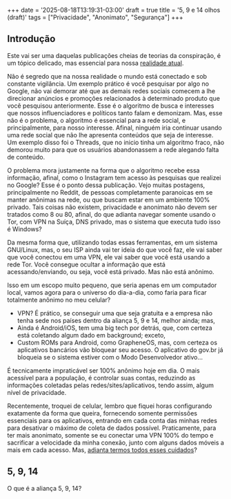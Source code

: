 +++
date = '2025-08-18T13:19:31-03:00'
draft = true
title = '5, 9 e 14 olhos (draft)'
tags = ["Privacidade", "Anonimato", "Segurança"]
+++
## Introdução

Este vai ser uma daquelas publicações cheias de teorias da conspiração, é um tópico delicado, mas essencial para nossa [realidade atual](https://g1.globo.com/pb/paraiba/noticia/2025/09/03/lei-felca-e-sancionada-para-combater-adultizacao-de-criancas-na-paraiba.ghtml).

Não é segredo que na nossa realidade o mundo está conectado e sob constante vigilância. Um exemplo prático é você pesquisar por algo no Google, não vai demorar até que as demais redes sociais comecem a lhe direcionar anúncios e promoções relacionados à determinado produto que você pesquisou anteriormente. Esse é o algoritmo de busca e interesses que nossos influenciadores e políticos tanto falam e demonizam. Mas, esse não é o problema, o algoritmo é essencial para a rede social, e principalmente, para nosso interesse. Afinal, ninguém iria continuar usando uma rede social que não lhe apresenta conteúdos que seja de interesse. Um exemplo disso foi o Threads, que no inicio tinha um algoritmo fraco, não demorou muito para que os usuários abandonassem a rede alegando falta de conteúdo.

O problema mora justamente na forma que o algoritmo recebe essa informação, afinal, como o Instagram tem acesso às pesquisas que realizei no Google? Esse é o ponto dessa publicação. Vejo muitas postagens, principalmente no Reddit, de pessoas completamente paranoicas em se manter anônimas na rede, ou que buscam estar em um ambiente 100% privado. Tais coisas não existem, privacidade e anonimato não devem ser tratados como 8 ou 80, afinal, do que adianta navegar somente usando o Tor, com VPN na Suíça, DNS privado, mas o sistema que executa tudo isso é Windows?

Da mesma forma que, utilizando todas essas ferramentas, em um sistema GNU/Linux, mas, o seu ISP ainda vai ter ideia do que você faz, ele vai saber que você conectou em uma VPN, ele vai saber que você está usando a rede Tor. Você consegue ocultar a informação que está acessando/enviando, ou seja, você está privado. Mas não está anônimo.

Isso em um escopo muito pequeno, que seria apenas em um computador local, vamos agora para o universo do dia-a-dia, como faria para ficar totalmente anônimo no meu celular?

- VPN? É prático, se conseguir uma que seja gratuita e a empresa não tenha sede nos países dentro da aliança 5, 9 e 14, melhor ainda; mas,
- Ainda é Android/iOS, tem uma big tech por detrás, que, com certeza está coletando algum dado em background; exceto,
- Custom ROMs para Android, como GrapheneOS, mas, com certeza os aplicativos bancários vão bloquear seu acesso. O aplicativo do gov.br já bloqueia se o sistema estiver com o Modo Desenvolvedor ativo...

É tecnicamente impraticável ser 100% anônimo hoje em dia. O mais acessível para a população, é controlar suas contas, reduzindo as informações coletadas pelas redes/sites/aplicativos, tendo assim, algum nível de privacidade.

Recentemente, troquei de celular, lembro que fiquei horas configurando exatamente da forma que queira, fornecendo somente permissões essenciais para os aplicativos, entrando em cada conta das minhas redes para desativar o máximo de coleta de dados possível. Praticamente, para ter mais anonimato, somente se eu conectar uma VPN 100% do tempo e sacrificar a velocidade da minha conexão, junto com alguns dados móveis a mais em cada acesso. Mas, [adianta termos todos esses cuidados](https://g1.globo.com/economia/tecnologia/noticia/2021/01/28/vazamento-de-dados-de-223-milhoes-de-brasileiros-o-que-se-sabe-e-o-que-falta-saber.ghtml)?

## 5, 9, 14

O que é a aliança 5, 9, 14?
